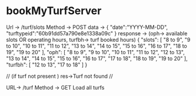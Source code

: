 # bookMyTurfServer

Url -> /turf/slots
Method -> POST
data -> 
{
    "date":"YYYY-MM-DD",
    "turftypeid":"60b91dd57a790e8e1338a09c"
}
response -> (oph-> available slots OR operating hours, turfbh-> turf booked hours)
{
    "slots": [
        "8 to 9",
        "9 to 10",
        "10 to 11",
        "11 to 12",
        "13 to 14",
        "14 to 15",
        "15 to 16",
        "16 to 17",
        "18 to 19",
        "19 to 20"
    ],
    "oph": [
        "8 to 9",
        "9 to 10",
        "10 to 11",
        "11 to 12",
        "12 to 13",
        "13 to 14",
        "14 to 15",
        "15 to 16",
        "16 to 17",
        "17 to 18",
        "18 to 19",
        "19 to 20"
    ],
    "turfbh": [
        "12 to 13",
        "17 to 18"
    ]
}

// 
(if turf not present )
res->Turf not found
//

URL-> /turf
Method -> GET
Load all turfs 